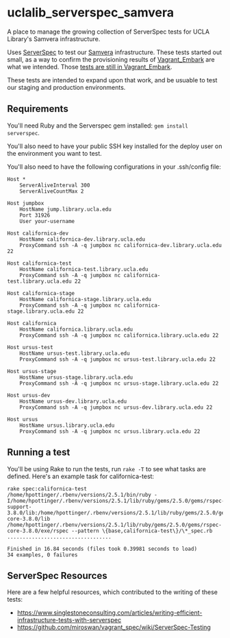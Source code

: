 # uclalib_serverspec_samvera
A place to manage the growing collection of ServerSpec tests for UCLA Library's Samvera infrastructure.

Uses [ServerSpec](https://serverspec.org/) to test our [Samvera](https://samvera.org/) infrastructure. These tests
started out small, as a way to confirm the provisioning results of [Vagrant_Embark](https://github.com/hardyoyo/vagrant_embark)
are what we intended. Those [tests are still in Vagrant_Embark](https://github.com/hardyoyo/vagrant_embark/tree/master/serverspec).

These tests are intended to expand upon that work, and be usuable to test our staging and production environments.

## Requirements
You'll need Ruby and the Serverspec gem installed: `gem install serverspec`.

You'll also need to have your public SSH key installed for the deploy user on the environment you want to test.

You'll also need to have the following configurations in your .ssh/config file:

```
Host *
    ServerAliveInterval 300
    ServerAliveCountMax 2

Host jumpbox
    HostName jump.library.ucla.edu
    Port 31926
    User your-username

Host californica-dev
    HostName californica-dev.library.ucla.edu
    ProxyCommand ssh -A -q jumpbox nc californica-dev.library.ucla.edu 22

Host californica-test
    HostName californica-test.library.ucla.edu
    ProxyCommand ssh -A -q jumpbox nc californica-test.library.ucla.edu 22

Host californica-stage
    HostName californica-stage.library.ucla.edu
    ProxyCommand ssh -A -q jumpbox nc californica-stage.library.ucla.edu 22

Host californica
    HostName californica.library.ucla.edu
    ProxyCommand ssh -A -q jumpbox nc californica.library.ucla.edu 22
    
Host ursus-test
    HostName ursus-test.library.ucla.edu
    ProxyCommand ssh -A -q jumpbox nc ursus-test.library.ucla.edu 22

Host ursus-stage
    HostName ursus-stage.library.ucla.edu
    ProxyCommand ssh -A -q jumpbox nc ursus-stage.library.ucla.edu 22

Host ursus-dev
    HostName ursus-dev.library.ucla.edu
    ProxyCommand ssh -A -q jumpbox nc ursus-dev.library.ucla.edu 22

Host ursus
    HostName ursus.library.ucla.edu
    ProxyCommand ssh -A -q jumpbox nc ursus.library.ucla.edu 22

```

## Running a test
You'll be using Rake to run the tests, run `rake -T` to see what tasks are defined. Here's an example task for californica-test:

```
rake spec:californica-test
/home/hpottinger/.rbenv/versions/2.5.1/bin/ruby -I/home/hpottinger/.rbenv/versions/2.5.1/lib/ruby/gems/2.5.0/gems/rspec-support-3.8.0/lib:/home/hpottinger/.rbenv/versions/2.5.1/lib/ruby/gems/2.5.0/gems/rspec-core-3.8.0/lib /home/hpottinger/.rbenv/versions/2.5.1/lib/ruby/gems/2.5.0/gems/rspec-core-3.8.0/exe/rspec --pattern \{base,californica-test\}/\*_spec.rb
..................................

Finished in 16.84 seconds (files took 0.39981 seconds to load)
34 examples, 0 failures
```

## ServerSpec Resources
Here are a few helpful resources, which contributed to the writing of these tests:

 * https://www.singlestoneconsulting.com/articles/writing-efficient-infrastructure-tests-with-serverspec
 * https://github.com/miroswan/vagrant_spec/wiki/ServerSpec-Testing

